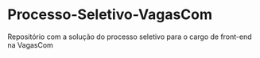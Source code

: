 # Processo-Seletivo-VagasCom
Repositório com a solução do processo seletivo para o cargo de front-end na VagasCom
